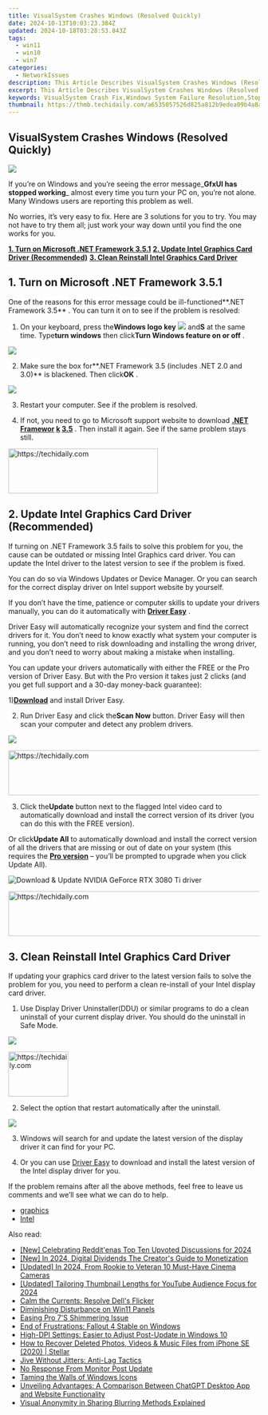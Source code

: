 ```yaml
---
title: VisualSystem Crashes Windows (Resolved Quickly)
date: 2024-10-13T10:03:23.384Z
updated: 2024-10-18T03:28:53.843Z
tags:
  - win11
  - win10
  - win7
categories:
  - NetworkIssues
description: This Article Describes VisualSystem Crashes Windows (Resolved Quickly)
excerpt: This Article Describes VisualSystem Crashes Windows (Resolved Quickly)
keywords: VisualSystem Crash Fix,Windows System Failure Resolution,Stop Windows Visual Crashes Instantly,Quick Recovery From VisualSystem Errors,Troubleshoot VisualSystem on Windows,Fix VisualSystem Error Quickly,Preventing VisualSystem From Crashing Windows
thumbnail: https://thmb.techidaily.com/a6535057526d825a812b9edea09b4a8a4894edee43c3184c203deba2afb4fbdc.jpg
---
```


## VisualSystem Crashes Windows (Resolved Quickly)

![](https://images.drivereasy.com/wp-content/uploads/2017/09/img_59bf717106584.jpg)

 If you’re on Windows and you’re seeing the error message_**GfxUI has stopped working**_ almost every time you turn your PC on, you’re not alone. Many Windows users are reporting this problem as well.

 No worries, it’s very easy to fix. Here are 3 solutions for you to try. You may not have to try them all; just work your way down until you find the one works for you.

**[1\. Turn on Microsoft .NET Framework 3.5.1](#m1)**
[**2. Update Intel Graphics Card Driver (Recommended)**](#m2)
[**3. Clean Reinstall Intel Graphics Card Driver**](#m3)

## 1\. Turn on Microsoft .NET Framework 3.5.1

 One of the reasons for this error message could be ill-functioned**.NET Framework 3.5** . You can turn it on to see if the problem is resolved:

 1) On your keyboard, press the**Windows logo key** ![](https://images.drivereasy.com/wp-content/uploads/2017/09/img_59bf762c2349f.png) and**S** at the same time. Type**turn windows** then click**Turn Windows feature on or off** .

![](https://images.drivereasy.com/wp-content/uploads/2017/09/img_59bf76d237132.png)

 2) Make sure the box for**.NET Framework 3.5 (includes .NET 2.0 and 3.0)** is blackened. Then click**OK** .

![](https://images.drivereasy.com/wp-content/uploads/2017/09/img_59bf76e62b5aa.png)

3) Restart your computer. See if the problem is resolved.

4) If not, you need to go to Microsoft support website to download **[.NET Framewor](https://www.microsoft.com/en-us/download/details.aspx?id=21) [k](https://www.microsoft.com/en-us/download/details.aspx?id=21) [3.5](https://www.microsoft.com/en-us/download/details.aspx?id=21)** [](https://www.microsoft.com/en-us/download/details.aspx?id=21) . Then install it again. See if the same problem stays still.

<!-- affiliate ads begin -->
<a href="https://aligracehair.sjv.io/c/5597632/2115932/19272" target="_top" id="2115932">
  <img src="//a.impactradius-go.com/display-ad/19272-2115932" border="0" alt="https://techidaily.com" width="300" height="90"/>
</a>
<img height="0" width="0" src="https://aligracehair.sjv.io/i/5597632/2115932/19272" style="position:absolute;visibility:hidden;" border="0" />
<!-- affiliate ads end -->

## 2\. Update Intel Graphics Card Driver (Recommended)

 If turning on .NET Framework 3.5 fails to solve this problem for you, the cause can be outdated or missing Intel Graphics card driver. You can update the Intel driver to the latest version to see if the problem is fixed.

 You can do so via Windows Updates or Device Manager. Or you can search for the correct display driver on Intel support website by yourself.

 If you don’t have the time, patience or computer skills to update your drivers manually, you can do it automatically with [**Driver Easy**](https://tools.techidaily.com/drivereasy/download/) .

 Driver Easy will automatically recognize your system and find the correct drivers for it. You don’t need to know exactly what system your computer is running, you don’t need to risk downloading and installing the wrong driver, and you don’t need to worry about making a mistake when installing.

 You can update your drivers automatically with either the FREE or the Pro version of Driver Easy. But with the Pro version it takes just 2 clicks (and you get full support and a 30-day money-back guarantee):

 1)[**Download**](https://tools.techidaily.com/drivereasy/download/) and install Driver Easy.

 2) Run Driver Easy and click the**Scan Now** button. Driver Easy will then scan your computer and detect any problem drivers.

![](https://images.drivereasy.com/wp-content/uploads/2022/09/de-scan-now.jpg)

<!-- affiliate ads begin -->
<a href="https://homestyler.sjv.io/c/5597632/1943647/22993" target="_top" id="1943647">
  <img src="//a.impactradius-go.com/display-ad/22993-1943647" border="0" alt="https://techidaily.com" width="728" height="90"/>
</a>
<img height="0" width="0" src="https://homestyler.sjv.io/i/5597632/1943647/22993" style="position:absolute;visibility:hidden;" border="0" />
<!-- affiliate ads end -->

 3) Click the**Update** button next to the flagged Intel video card to automatically download and install the correct version of its driver (you can do this with the FREE version).

 Or click**Update All** to automatically download and install the correct version of all the drivers that are missing or out of date on your system (this requires the [**Pro version**](https://tools.techidaily.com/drivereasy/download/) – you’ll be prompted to upgrade when you click Update All).

![Download & Update NVIDIA GeForce RTX 3080 Ti driver](https://images.drivereasy.com/wp-content/uploads/2021/06/Download-Update-NVIDIA-GeForce-RTX-3080-Ti-driver-1200x900.jpg)

<!-- affiliate ads begin -->
<a href="https://unicoeye.pxf.io/c/5597632/2134239/18498" target="_top" id="2134239">
  <img src="//a.impactradius-go.com/display-ad/18498-2134239" border="0" alt="https://techidaily.com" width="721" height="90"/>
</a>
<img height="0" width="0" src="https://unicoeye.pxf.io/i/5597632/2134239/18498" style="position:absolute;visibility:hidden;" border="0" />
<!-- affiliate ads end -->

## 3\. Clean Reinstall Intel Graphics Card Driver

 If updating your graphics card driver to the latest version fails to solve the problem for you, you need to perform a clean re-install of your Intel display card driver.

 1) Use Display Driver Uninstaller(DDU) or similar programs to do a clean uninstall of your current display driver. You should do the uninstall in Safe Mode.

![](https://images.drivereasy.com/wp-content/uploads/2017/09/img_59bf7edc3173f.png)

<!-- affiliate ads begin -->
<a href="https://aligracehair.sjv.io/c/5597632/2135407/19272" target="_top" id="2135407">
  <img src="//a.impactradius-go.com/display-ad/19272-2135407" border="0" alt="https://techidaily.com" width="120" height="90"/>
</a>
<img height="0" width="0" src="https://aligracehair.sjv.io/i/5597632/2135407/19272" style="position:absolute;visibility:hidden;" border="0" />
<!-- affiliate ads end -->

 2) Select the option that restart automatically after the uninstall.

![](https://images.drivereasy.com/wp-content/uploads/2017/09/img_59bf7eca87f6f.jpg)

 3) Windows will search for and update the latest version of the display driver it can find for your PC.

 4) Or you can use [Driver Easy](https://tools.techidaily.com/drivereasy/download/) to download and install the latest version of the Intel display driver for you.

 If the problem remains after all the above methods, feel free to leave us comments and we’ll see what we can do to help.

* [graphics](https://tools.techidaily.com/drivereasy/download/)
* [Intel](https://tools.techidaily.com/drivereasy/download/)

<ins class="adsbygoogle"
     style="display:block"
     data-ad-format="autorelaxed"
     data-ad-client="ca-pub-7571918770474297"
     data-ad-slot="1223367746"></ins>

<ins class="adsbygoogle"
     style="display:block"
     data-ad-client="ca-pub-7571918770474297"
     data-ad-slot="8358498916"
     data-ad-format="auto"
     data-full-width-responsive="true"></ins>

<span class="atpl-alsoreadstyle">Also read:</span>
<div><ul>
<li><a href="https://fox-glue.techidaily.com/new-celebrating-redditenas-top-ten-upvoted-discussions-for-2024/"><u>[New] Celebrating Reddit'enas Top Ten Upvoted Discussions for 2024</u></a></li>
<li><a href="https://facebook-record-videos.techidaily.com/new-in-2024-digital-dividends-the-creators-guide-to-monetization/"><u>[New] In 2024, Digital Dividends The Creator's Guide to Monetization</u></a></li>
<li><a href="https://vp-tips.techidaily.com/updated-in-2024-from-rookie-to-veteran-10-must-have-cinema-cameras/"><u>[Updated] In 2024, From Rookie to Veteran 10 Must-Have Cinema Cameras</u></a></li>
<li><a href="https://youtube-tips.techidaily.com/ed-tailoring-thumbnail-lengths-for-youtube-audience-focus-for-2024/"><u>[Updated] Tailoring Thumbnail Lengths for YouTube Audience Focus for 2024</u></a></li>
<li><a href="https://network-issues.techidaily.com/calm-the-currents-resolve-dells-flicker/"><u>Calm the Currents: Resolve Dell's Flicker</u></a></li>
<li><a href="https://network-issues.techidaily.com/diminishing-disturbance-on-win11-panels/"><u>Diminishing Disturbance on Win11 Panels</u></a></li>
<li><a href="https://network-issues.techidaily.com/easing-pro-7s-shimmering-issue/"><u>Easing Pro 7'S Shimmering Issue</u></a></li>
<li><a href="https://network-issues.techidaily.com/end-of-frustrations-fallout-4-stable-on-windows/"><u>End of Frustrations: Fallout 4 Stable on Windows</u></a></li>
<li><a href="https://network-issues.techidaily.com/high-dpi-settings-easier-to-adjust-post-update-in-windows-10/"><u>High-DPI Settings: Easier to Adjust Post-Update in Windows 10</u></a></li>
<li><a href="https://blog-min.techidaily.com/how-to-recover-deleted-photos-videos-and-music-files-from-iphone-se-2020-stellar-by-stellar-data-recovery-ios-iphone-data-recovery/"><u>How to Recover Deleted Photos, Videos & Music Files from iPhone SE (2020) | Stellar</u></a></li>
<li><a href="https://network-issues.techidaily.com/jive-without-jitters-anti-lag-tactics/"><u>Jive Without Jitters: Anti-Lag Tactics</u></a></li>
<li><a href="https://network-issues.techidaily.com/no-response-from-monitor-post-update/"><u>No Response From Monitor Post Update</u></a></li>
<li><a href="https://windows11.techidaily.com/taming-the-walls-of-windows-icons/"><u>Taming the Walls of Windows Icons</u></a></li>
<li><a href="https://tech-hub.techidaily.com/unveiling-advantages-a-comparison-between-chatgpt-desktop-app-and-website-functionality/"><u>Unveiling Advantages: A Comparison Between ChatGPT Desktop App and Website Functionality</u></a></li>
<li><a href="https://youtube-blog.techidaily.com/l-anonymity-in-sharing-blurring-methods-explained/"><u>Visual Anonymity in Sharing Blurring Methods Explained</u></a></li>
</ul></div>

